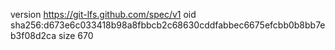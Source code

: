 version https://git-lfs.github.com/spec/v1
oid sha256:d673e6c033418b98a8fbbcb2c68630cddfabbec6675efcbb0b8bb7eb3f08d2ca
size 670
